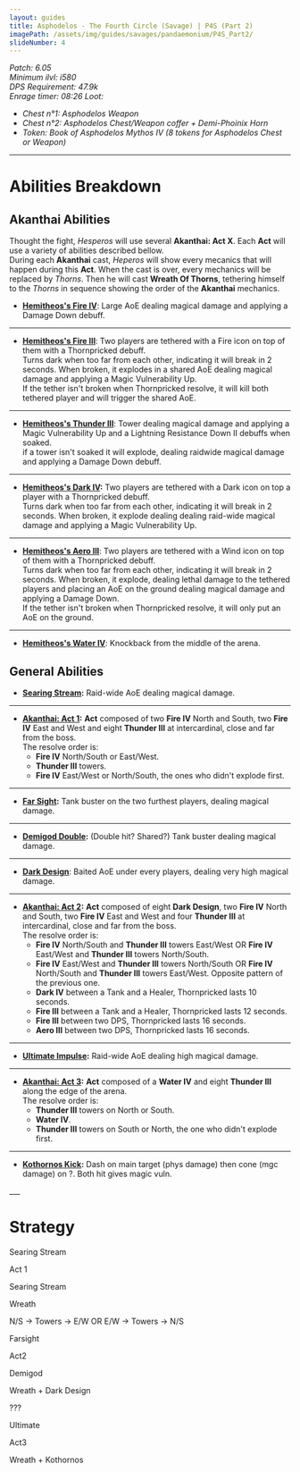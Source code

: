 ```yaml
---
layout: guides
title: Asphodelos - The Fourth Circle (Savage) | P4S (Part 2)
imagePath: /assets/img/guides/savages/pandaemonium/P4S_Part2/
slideNumber: 4
---
```


*Patch: 6.05  
Minimum ilvl: i580  
DPS Requirement: 47.9k  
Enrage timer: 08:26
Loot:*
+ *Chest n°1: Asphodelos Weapon*
+ *Chest n°2: Asphodelos Chest/Weapon coffer + Demi-Phoinix Horn*
+ *Token: Book of Asphodelos Mythos IV (8 tokens for Asphodelos Chest or Weapon)*

___

<h1><a id="Abilities Breakdown">Abilities Breakdown</a></h1>

<div class="guideSection" markdown="1">
<h2><a id="ABAkanthai Abilities">Akanthai Abilities</a></h2>

Thought the fight, *Hesperos* will use several **Akanthai: Act X**. Each **Act** will use a variety of abilities described bellow.  
During each **Akanthai** cast, *Heperos* will show every mecanics that will happen during this **Act**. When the cast is over, every mechanics will be replaced by *Thorns*.
Then he will cast **Wreath Of Thorns**, tethering himself to the *Thorns* in sequence showing the order of the **Akanthai** mechanics.

+ **<ins>Hemitheos's Fire IV</ins>**:
Large AoE dealing <span class="phys">magical damage</span> and applying a <span class="debuff">Damage Down</span> debuff.

___

+ **<ins>Hemitheos's Fire III</ins>**:
Two players are tethered with a Fire icon on top of them with a <span class="speDebuff">Thornpricked</span> debuff.  
Turns dark when too far from each other, indicating it will break in 2 seconds. When broken, it explodes in a shared AoE dealing <span class="phys">magical damage</span> and applying a <span class="debuff">Magic Vulnerability Up</span>.  
If the tether isn't broken when <span class="speDebuff">Thornpricked</span> resolve, it will kill both tethered player and will trigger the shared AoE.

___

+ **<ins>Hemitheos's Thunder III</ins>**:
Tower dealing <span class="phys">magical damage</span> and applying a <span class="debuff">Magic Vulnerability Up</span> and a <span class="debuff">Lightning Resistance Down II</span> debuffs when soaked.  
if a tower isn't soaked it will explode, dealing raidwide <span class="phys">magical damage</span> and applying a <span class="debuff">Damage Down</span> debuff.

___

+ **<ins>Hemitheos's Dark IV</ins>:**
Two players are tethered with a Dark icon on top a player with a <span class="speDebuff">Thornpricked</span> debuff.  
Turns dark when too far from each other, indicating it will break in 2 seconds. When broken, it explode dealing dealing raid-wide <span class="phys">magical damage</span> and applying a <span class="debuff">Magic Vulnerability Up</span>.

___

+ **<ins>Hemitheos's Aero III</ins>**:
Two players are tethered with a Wind icon on top of them with a <span class="speDebuff">Thornpricked</span> debuff.  
Turns dark when too far from each other, indicating it will break in 2 seconds. When broken, it explode, dealing lethal damage to the tethered players and placing an AoE on the ground dealing <span class="phys">magical damage</span> and applying a <span class="debuff">Damage Down</span>.  
If the tether isn't broken when <span class="speDebuff">Thornpricked</span> resolve, it will only put an AoE on the ground.

___

+ **<ins>Hemitheos's Water IV</ins>**:
Knockback from the middle of the arena.

</div>

<div class="guideSection" markdown="1">
<h2><a id="ABGeneral Abilities">General Abilities</a></h2>

+ **<ins>Searing Stream</ins>:**
Raid-wide AoE dealing <span class="magic">magical damage</span>.

___

+ **<ins>Akanthai: Act 1</ins>:**
**Act** composed of two **Fire IV** North and South, two **Fire IV** East and West and eight **Thunder III** at intercardinal, close and far from the boss.  
The resolve order is:
	+ **Fire IV** North/South or East/West.
	+ **Thunder III** towers.
	+ **Fire IV** East/West or North/South, the ones who didn't explode first.

___

+ **<ins>Far Sight</ins>:**
Tank buster on the two furthest players, dealing <span class="phys">magical damage</span>.

___

+ **<ins>Demigod Double</ins>:**
(Double hit? Shared?) Tank buster dealing <span class="phys">magical damage</span>.

___

+ **<ins>Dark Design</ins>**:
Baited AoE under every players, dealing very high <span class="phys">magical damage</span>.

___

+ **<ins>Akanthai: Act 2</ins>:**
**Act** composed of eight **Dark Design**, two **Fire IV** North and South, two **Fire IV** East and West and four **Thunder III** at intercardinal, close and far from the boss.  
The resolve order is:
	+ **Fire IV** North/South and **Thunder III** towers East/West OR **Fire IV** East/West and **Thunder III** towers North/South.
	+ **Fire IV** East/West and **Thunder III** towers North/South OR **Fire IV** North/South and **Thunder III** towers East/West. Opposite pattern of the previous one.
	+ **Dark IV** between a Tank and a Healer, <span class="speDebuff">Thornpricked</span> lasts 10 seconds.
	+ **Fire III** between a Tank and a Healer, <span class="speDebuff">Thornpricked</span> lasts 12 seconds.
	+ **Fire III** between two DPS, <span class="speDebuff">Thornpricked</span> lasts 16 seconds.
	+ **Aero III** between two DPS, <span class="speDebuff">Thornpricked</span> lasts 16 seconds.


___

+ **<ins>Ultimate Impulse</ins>:**
Raid-wide AoE dealing high <span class="magic">magical damage</span>.

___

+ **<ins>Akanthai: Act 3</ins>:**
**Act** composed of a **Water IV** and eight **Thunder III** along the edge of the arena.  
The resolve order is:
	+ **Thunder III** towers on North or South.
	+ **Water IV**.
	+ **Thunder III** towers on South or North, the one who didn't explode first.

___

+ **<ins>Kothornos Kick</ins>:**
Dash on main target (phys damage) then cone (mgc damage) on ?.
Both hit gives magic vuln.

</div>
___
<h1><a id="Strategy">Strategy</a></h1>

<div class="guideSection" markdown="1">
<a id="SPhase 1"></a>

Searing Stream

Act 1

Searing Stream

Wreath

N/S -> Towers -> E/W OR E/W -> Towers -> N/S

Farsight

Act2

Demigod

Wreath + Dark Design

???

Ultimate

Act3

Wreath + Kothornos
</div>